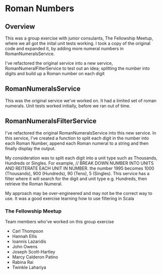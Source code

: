 # Roman Numbers

## Overview

This was a group exercise with junior consulants, The Fellowship Meetup, where we all got the inital unit tests working. 
I took a copy of the original code and expanded it, by adding more numeral numbers in RomanNumeralsService.

I've refactored the original service into a new service, RomanNumeralFilterService to test out an idea; splitting the number into digits 
and build up a Roman number on each digit

## RomanNumeralsService 

This was the original service we've worked on. It had a limited set of roman numerals. Unit tests worked initially, 
before we ran out of time.

## RomanNumeralsFilterService 

I've refactored the original RomanNumeralsService into this new service. In this service, I've created a function 
to split each digit in the number into each Roman Number, append each Roman numeral to a string and then finally
display the output.

My consideration was to split each digit into a unit type such as Thousands, Hundreds or Singles. For example,       // BREAK DOWN NUMBER INTO UNITS AND REITERATE EACH UNIT IN NUMBER.
the number 1995 becomes 1000 (Thousands), 900 (Hundreds), 90 (Tens), 5 (Singles). This service has a filter where it will
search for the digit and unit type e.g. Hundreds, then retrieve the Roman Numeral.

My approach may be over-engineered and may not be the correct way to use. It was a good exercise learning how to use filtering in Scala

### The Fellowship Meetup

Team members who've worked on this group exercise

- Carl Thompson
- Hannah Ellis
- Ioannis Lazaridis
- John Owens
- Joseph Scott-Hartley
- Marcy Calderon Patino
- Rabina Rai
- Twinkle Lahariya


